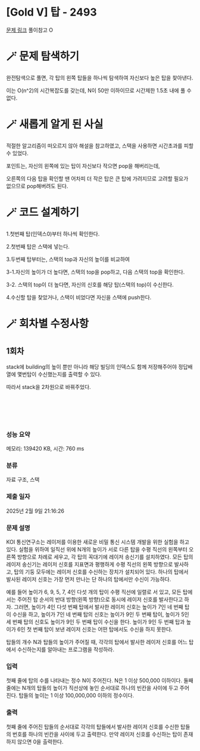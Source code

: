 # [Gold V] 탑 - 2493 

[문제 링크](https://www.acmicpc.net/problem/2493) 
풀이참고 O

# 🪄 문제 탐색하기

완전탐색으로 풀면, 각 탑의 왼쪽 탑들을 하나씩 탐색하여 자신보다 높은 탑을 찾아낸다.

이는 O(n^2)의 시간복잡도를 갖는데, N이 50만 이하이므로 시간제한 1.5초 내에 풀 수 없다.



# 🪄 새롭게 알게 된 사실

적절한 알고리즘이 떠오르지 않아 해설을 참고하였고, 스택을 사용하면 시간초과를 피할 수 있었다.

포인트는, 자신의 왼쪽에 있는 탑이 자신보다 작으면 pop을 해버리는데,

오른쪽의 다음 탑을 확인할 땐 어차피 더 작은 탑은 큰 탑에 가려지므로 고려할 필요가 없으므로 pop해버려도 된다.



# 🪄 코드 설계하기

1.첫번째 탑(인덱스0)부터 하나씩 확인한다.

2.첫번째 탑은 스택에 넣는다.

3.두번째 탑부터는, 스택의 top과 자신의 높이를 비교하여

3-1.자신의 높이가 더 높다면, 스택의 top을 pop하고, 다음 스택의 top을 확인한다.

3-2. 스택의 top이 더 높다면, 자신의 신호를 해당 탑(스택의 top)이 수신한다.

4.수신할 탑을 찾았거나, 스택이 비었다면 자신을 스택에 push한다.




# 🪄 회차별 수정사항

## 1회차

stack에 building의 높이 뿐만 아니라 해당 빌딩의 인덱스도 함께 저장해주어야 정답배열에 몇번탑이 수신했는지를 출력할 수 있다.

따라서 stack을 2차원으로 바꿔주었다.

<br>
<br>
<br>
<br>




### 성능 요약

메모리: 139420 KB, 시간: 760 ms

### 분류

자료 구조, 스택

### 제출 일자

2025년 2월 9일 21:16:26

### 문제 설명

<p>KOI 통신연구소는 레이저를 이용한 새로운 비밀 통신 시스템 개발을 위한 실험을 하고 있다. 실험을 위하여 일직선 위에 N개의 높이가 서로 다른 탑을 수평 직선의 왼쪽부터 오른쪽 방향으로 차례로 세우고, 각 탑의 꼭대기에 레이저 송신기를 설치하였다. 모든 탑의 레이저 송신기는 레이저 신호를 지표면과 평행하게 수평 직선의 왼쪽 방향으로 발사하고, 탑의 기둥 모두에는 레이저 신호를 수신하는 장치가 설치되어 있다. 하나의 탑에서 발사된 레이저 신호는 가장 먼저 만나는 단 하나의 탑에서만 수신이 가능하다. </p>

<p>예를 들어 높이가 6, 9, 5, 7, 4인 다섯 개의 탑이 수평 직선에 일렬로 서 있고, 모든 탑에서는 주어진 탑 순서의 반대 방향(왼쪽 방향)으로 동시에 레이저 신호를 발사한다고 하자. 그러면, 높이가 4인 다섯 번째 탑에서 발사한 레이저 신호는 높이가 7인 네 번째 탑이 수신을 하고, 높이가 7인 네 번째 탑의 신호는 높이가 9인 두 번째 탑이, 높이가 5인 세 번째 탑의 신호도 높이가 9인 두 번째 탑이 수신을 한다. 높이가 9인 두 번째 탑과 높이가 6인 첫 번째 탑이 보낸 레이저 신호는 어떤 탑에서도 수신을 하지 못한다.</p>

<p>탑들의 개수 N과 탑들의 높이가 주어질 때, 각각의 탑에서 발사한 레이저 신호를 어느 탑에서 수신하는지를 알아내는 프로그램을 작성하라. </p>

### 입력 

 <p>첫째 줄에 탑의 수를 나타내는 정수 N이 주어진다. N은 1 이상 500,000 이하이다. 둘째 줄에는 N개의 탑들의 높이가 직선상에 놓인 순서대로 하나의 빈칸을 사이에 두고 주어진다. 탑들의 높이는 1 이상 100,000,000 이하의 정수이다.</p>

### 출력 

 <p>첫째 줄에 주어진 탑들의 순서대로 각각의 탑들에서 발사한 레이저 신호를 수신한 탑들의 번호를 하나의 빈칸을 사이에 두고 출력한다. 만약 레이저 신호를 수신하는 탑이 존재하지 않으면 0을 출력한다.</p>

